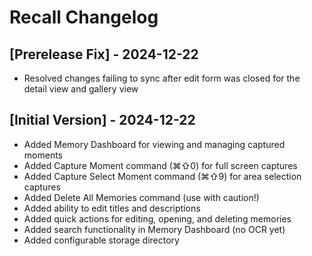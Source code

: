 # Recall Changelog

## [Prerelease Fix] - 2024-12-22

- Resolved changes failing to sync after edit form was closed for the detail view and gallery view

## [Initial Version] - 2024-12-22

- Added Memory Dashboard for viewing and managing captured moments
- Added Capture Moment command (⌘⇧0) for full screen captures
- Added Capture Select Moment command (⌘⇧9) for area selection captures
- Added Delete All Memories command (use with caution!)
- Added ability to edit titles and descriptions
- Added quick actions for editing, opening, and deleting memories
- Added search functionality in Memory Dashboard (no OCR yet)
- Added configurable storage directory